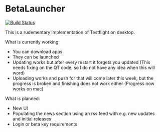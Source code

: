 BetaLauncher
============

[![Build Status](https://travis-ci.org/DJLectr0/Testfighter.svg)](https://travis-ci.org/DJLectr0/BetaLauncher)

This is a rudementary implementation of Testflight on desktop.

What is currently working:

- You can download apps
- They can be launched
- Updating works but after every restart it forgets you updated (This needs fixing on the QT code, so I do not have any idea when this will word)
- Uploading works and push for that will come later this week, but the progress is broken and finishing does not work either (Progress now works on mac)

What is planned:

- New UI
- Populating the news section using an rss feed with e.g. new updates and initial releases
- Login or beta key requirements
